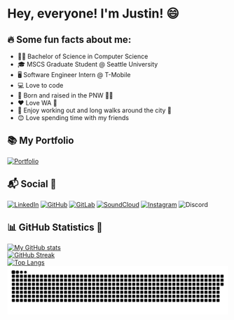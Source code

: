 # Hey, everyone! I'm Justin! 😄

## 🔥 Some fun facts about me:

* 👨‍🎓 Bachelor of Science in Computer Science
* 🎓 MSCS Graduate Student @ Seattle University
* 🖥️ Software Engineer Intern @ T-Mobile
* 💻 Love to code
* 🌲 Born and raised in the PNW 🌊🌌
* ❤️ Love WA 📍
* 🌇 Enjoy working out and long walks around the city 🌃 
* 😊 Love spending time with my friends

## 📚 My Portfolio

[![Portfolio](https://img.shields.io/badge/-React%20Portfolio-brightgreen?style=for-the-badge&)](https://thoresonjd.github.io/react-portfolio/#/)

## 📬 Social 📱

[![LinkedIn](https://img.shields.io/badge/LinkedIn-0077B5?style=for-the-badge&logo=linkedin&logoColor=white)](https://linkedin.com/in/justinthoreson)
[![GitHub](https://img.shields.io/badge/GitHub-100000?style=for-the-badge&logo=github&logoColor=white)](https://github.com/thoresonjd)
[![GitLab](https://img.shields.io/badge/GitLab-330F63?style=for-the-badge&logo=gitlab&logoColor=white)](https://gitlab.com/thoresonjd)
[![SoundCloud](https://img.shields.io/badge/SoundCloud-FF3300?style=for-the-badge&logo=soundcloud&logoColor=white)](https://soundcloud.com/exulgor)
[![Instagram](https://img.shields.io/badge/Instagram-E4405F?style=for-the-badge&logo=instagram&logoColor=white)](https://www.instagram.com/exulgor/)
![Discord](https://img.shields.io/badge/Discord-Exulgor%230924-5865F2?style=for-the-badge&logo=discord&logoColor=white)
  
## 📊 GitHub Statistics 🐍

[![My GitHub stats](https://github-readme-stats.vercel.app/api?username=thoresonjd&theme=graywhite&bg_color=0,ff0000,ffa500,ffff00,00ff00&count_private=true&show_icons=true)](https://github.com/anuraghazra/github-readme-stats)\
[![GitHub Streak](http://github-readme-streak-stats.herokuapp.com?user=thoresonjd&theme=dracula)](https://git.io/streak-stats)\
[![Top Langs](https://github-readme-stats.vercel.app/api/top-langs/?username=thoresonjd&theme=dracula&layout=compact&langs_count=10&exclude_repo=thoresonjd.github.io,resume)](https://github.com/anuraghazra/github-readme-stats)
![snake gif](https://github.com/thoresonjd/thoresonjd/blob/output/github-contribution-grid-snake.svg)

<!--
**thoresonjd/thoresonjd** is a ✨ _special_ ✨ repository because its `README.md` (this file) appears on your GitHub profile.

Here are some ideas to get you started:

- 🔭 I’m currently working on ...
- 🌱 I’m currently learning ...
- 👯 I’m looking to collaborate on ...
- 🤔 I’m looking for help with ...
- 💬 Ask me about ...
- 📫 How to reach me: ...
- 😄 Pronouns: ...
- ⚡ Fun fact: ...
-->

